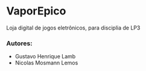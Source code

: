 # VaporEpico

Loja digital de jogos eletrônicos, para disciplia de LP3

### Autores:

- Gustavo Henrique Lamb
- Nicolas Mosmann Lemos
